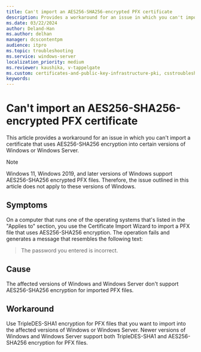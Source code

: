 ```yaml
---
title: Can't import an AES256-SHA256-encrypted PFX certificate
description: Provides a workaround for an issue in which you can't import a certificate that uses AES256-SHA256 encryption into certain versions of Windows or Windows Server.
ms.date: 03/22/2024
author: Deland-Han
ms.author: delhan
manager: dcscontentpm
audience: itpro
ms.topic: troubleshooting
ms.service: windows-server
localization_priority: medium
ms.reviewer: kaushika, v-tappelgate
ms.custom: certificates-and-public-key-infrastructure-pki, csstroubleshoot
keywords: 
---
```

# Can't import an AES256-SHA256-encrypted PFX certificate

This article provides a workaround for an issue in which you can't import a certificate that uses AES256-SHA256 encryption into certain versions of Windows or Windows Server.

> [!NOTE]
> Windows 11, Windows 2019, and later versions of Windows support AES256-SHA256 encrypted PFX files. Therefore, the issue outlined in this article does not apply to these versions of Windows.

## Symptoms

On a computer that runs one of the operating systems that's listed in the "Applies to" section, you use the Certificate Import Wizard to import a PFX file that uses AES256-SHA256 encryption. The operation fails and generates a message that resembles the following text:

> The password you entered is incorrect.

## Cause

The affected versions of Windows and Windows Server don't support AES256-SHA256 encryption for imported PFX files.

## Workaround

Use TripleDES-SHA1 encryption for PFX files that you want to import into the affected versions of Windows or Windows Server. Newer versions of Windows and Windows Server support both TripleDES-SHA1 and AES256-SHA256 encryption for PFX files.
